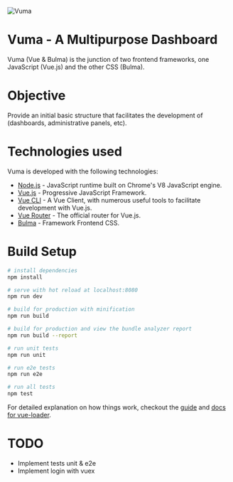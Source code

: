 ![Vuma](/assets/img/logo.png)
# Vuma - A Multipurpose Dashboard
Vuma (Vue & Bulma) is the junction of two frontend frameworks, one JavaScript (Vue.js) and the other CSS (Bulma).

# Objective
Provide an initial basic structure that facilitates the development of (dashboards, administrative panels, etc).

# Technologies used
Vuma is developed with the following technologies:

* [Node.js](https://nodejs.org/en) - JavaScript runtime built on Chrome's V8 JavaScript engine.
* [Vue.js]() - Progressive JavaScript Framework.
*  [Vue CLI](https://github.com/vuejs/vue-cli) - A Vue Client, with numerous useful tools to facilitate development with Vue.js.
* [Vue Router](https://github.com/vuejs/vue-router) - The official router for Vue.js.
* [Bulma](http://bulma.io) - Framework Frontend CSS.

# Build Setup

``` bash
# install dependencies
npm install

# serve with hot reload at localhost:8080
npm run dev

# build for production with minification
npm run build

# build for production and view the bundle analyzer report
npm run build --report

# run unit tests
npm run unit

# run e2e tests
npm run e2e

# run all tests
npm test
```

For detailed explanation on how things work, checkout the [guide](http://vuejs-templates.github.io/webpack/) and [docs for vue-loader](http://vuejs.github.io/vue-loader).

# TODO

* Implement tests unit & e2e
* Implement login with vuex
